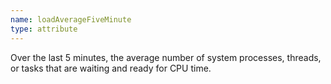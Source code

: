 ```yaml
---
name: loadAverageFiveMinute
type: attribute
---
```


Over the last 5 minutes, the average number of system processes, threads, or tasks that are waiting and ready for CPU time.